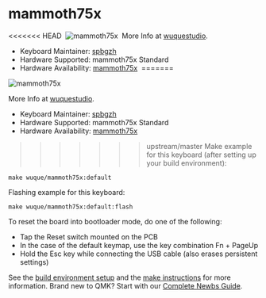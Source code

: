 # mammoth75x
<<<<<<< HEAD
​
![mammoth75x](https://i.imgur.com/mhIKh2P.jpeg) 
​
More Info at [wuquestudio](https://shop.wuquestudio.com/).
​
* Keyboard Maintainer: [spbgzh](https://github.com/spbgzh)
* Hardware Supported: mammoth75x Standard
* Hardware Availability: [mammoth75x](https://shop.wuquestudio.com/)
​
=======

![mammoth75x](https://i.imgur.com/mhIKh2P.jpeg) 

More Info at [wuquestudio](https://shop.wuquestudio.com/).

* Keyboard Maintainer: [spbgzh](https://github.com/spbgzh)
* Hardware Supported: mammoth75x Standard
* Hardware Availability: [mammoth75x](https://shop.wuquestudio.com/)

>>>>>>> upstream/master
Make example for this keyboard (after setting up your build environment):

    make wuque/mammoth75x:default

Flashing example for this keyboard:

    make wuque/mammoth75x:default:flash

To reset the board into bootloader mode, do one of the following:

* Tap the Reset switch mounted on the PCB
* In the case of the default keymap, use the key combination Fn + PageUp
* Hold the Esc key while connecting the USB cable (also erases persistent settings)

See the [build environment setup](https://docs.qmk.fm/#/getting_started_build_tools) and the [make instructions](https://docs.qmk.fm/#/getting_started_make_guide) for more information. Brand new to QMK? Start with our [Complete Newbs Guide](https://docs.qmk.fm/#/newbs).
